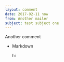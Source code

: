 ```yaml
---
layout: comment
date: 2017-02-11 now
from: Another mailer
subject: test subject one
---
```


Another comment

- Markdown

    hi
